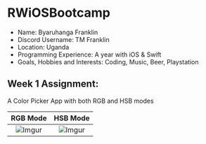 # RWiOSBootcamp

* Name: Byaruhanga Franklin
* Discord Username: TM Franklin
* Location: Uganda
* Programming Experience: A year with iOS & Swift
* Goals, Hobbies and Interests:  Coding, Music, Beer, Playstation

## **Week 1 Assignment:**

A Color Picker App with both RGB and HSB modes


RGB Mode             |  HSB Mode
:-------------------------:|:-------------------------:
![Imgur](https://i.imgur.com/9tkL3R4.png)  |  ![Imgur](https://i.imgur.com/DKfavP1.png)
